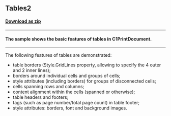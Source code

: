 ## Tables2
#### [Download as zip](https://grapecity.github.io/DownGit/#/home?url=https://github.com/GrapeCity/ComponentOne-WinForms-Samples/tree/master/Core\PrintDocument\Tables2)
____
#### The sample shows the basic features of tables in C1PrintDocument.
____
The following features of tables are demonstrated: 

* table borders (Style.GridLines property, allowing to specify the 4 outer and 2 inner lines); 
* borders around individual cells and groups of cells; 
* style attributes (including borders) for groups of disconnected cells; 
* cells spanning rows and columns; 
* content alignment within the cells (spanned or otherwise); 
* table headers and footers; 
* tags (such as page number/total page count) in table footer; 
* style attributes: borders, font and background images. 